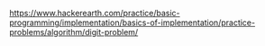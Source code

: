 https://www.hackerearth.com/practice/basic-programming/implementation/basics-of-implementation/practice-problems/algorithm/digit-problem/
